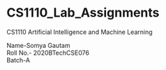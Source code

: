 # CS1110_Lab_Assignments
CS1110 Artificial Intelligence and Machine Learning
 
 Name-Somya Gautam  
 Roll No.- 2020BTechCSE076  
 Batch-A
